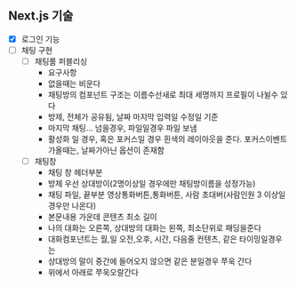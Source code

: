 ## Next.js 기술

- [x] 로그인 기능
- [ ] 채팅 구현
    - [ ] 채팅룸 퍼블리싱
        - 요구사항
        - 없을때는 비운다
        - 채팅방의 컴포넌트 구조는 이름수선새로 최대 세명까지 프로필이 나뉠수 있다
        - 방제, 전체가 공유됨, 날짜 마지막 입력일 수정일 기준
        - 마지막 채팅... 넘을경우, 파일일경우 파일 보냄
        - 활성화 일 경우, 혹은 포커스일 경우 흰색의 레이아웃을 준다. 포커스이벤트가올때는, 날짜가아닌 옵션이 존재함
    - [ ] 채팅창
        - 채팅 창 헤더부분
        - 방제 우선 상대방이(2명이상일 경우에만 채팅방이름을 성정가능)
        - 채팅 파일, 끝부분 영상통화버튼,통화버튼, 사람 초대버(사람인원 3 이상일 경우만 나온다)
        - 본문내용 가운데 콘텐츠 최소 길이
        - 나의 대화는 오른쪽, 상대방의 대화는 왼쪽, 최소단위로 패딩을준다
        - 대화컴포넌트는 월,일 오전,오후, 시간, 다음줄 컨텐츠, 같은 타이밍일경우는
        - 상대방의 말이 중간에 들어오지 않으면 같은 분일경우 쭈욱 간다
        - 위에서 아래로 쭈욱오랄간다
    
